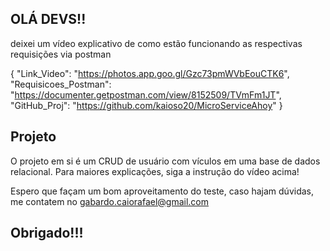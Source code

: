 ## OLÁ DEVS!!

deixei um vídeo explicativo de como estão funcionando as respectivas requisições via postman

{
    "Link_Video": "https://photos.app.goo.gl/Gzc73pmWVbEouCTK6",
    "Requisicoes_Postman": "https://documenter.getpostman.com/view/8152509/TVmFm1JT",
    "GitHub_Proj": "https://github.com/kaioso20/MicroServiceAhoy"
}

## Projeto 
O projeto em si é um CRUD de usuário com vículos em uma base de dados relacional.
Para maiores explicações, siga a instrução do vídeo acima!

Espero que façam um bom aproveitamento do teste, caso hajam dúvidas, me contatem no gabardo.caiorafael@gmail.com

## Obrigado!!!